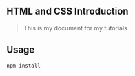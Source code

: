 ## HTML and CSS Introduction

> This is my document for my tutorials

## Usage

```
npm install
```
